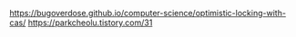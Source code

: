 https://bugoverdose.github.io/computer-science/optimistic-locking-with-cas/
https://parkcheolu.tistory.com/31